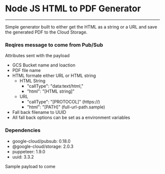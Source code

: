 # Node JS HTML to PDF Generator 
******
Simple generator built to either get the HTML as a string or a URL and save the generated PDF to the Cloud Storage. 

### Reqires message to come from Pub/Sub

Attributes sent with the payload
* GCS Bucket name and loaction
* PDF file name
* HTML formate either URL or HTML string 
    * HTML String
        * "callType": "data:text/html," 
        * "html": "[HTML string]" 
    *   URL 
        * "callType": "[PROTOCOL]" (https://)
        * "html": "[PATH]" (full-url-path.sample)
* Fall back filename to UUID
* All fall back options can be set as a environment variables
### Dependencies
* google-cloud/pubsub: 0.18.0
* @google-cloud/storage: 2.0.3
* puppeteer: 1.9.0
* uuid: 3.3.2

Sample payload to come 